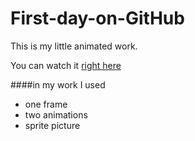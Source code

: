 # First-day-on-GitHub

This is my little animated work.

You can watch it [right here](https://dstassk.github.io/First-day-on-GitHub/)

####in my work I used

- one frame
- two animations
- sprite picture 
